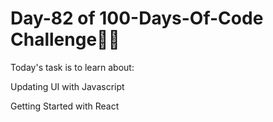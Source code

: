 # Day-82 of 100-Days-Of-Code Challenge🚀✨

Today's task is to learn about:

Updating UI with Javascript

Getting Started with React
